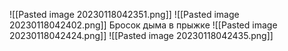 ![[Pasted image 20230118042351.png]]
![[Pasted image 20230118042402.png]]
Бросок дыма в прыжке
![[Pasted image 20230118042424.png]]
![[Pasted image 20230118042435.png]]
